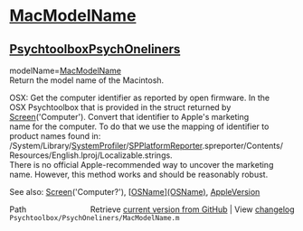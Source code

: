 # [MacModelName](MacModelName)
## [Psychtoolbox](Psychtoolbox)[PsychOneliners](PsychOneliners)

modelName=[MacModelName](MacModelName)  
Return the model name of the Macintosh.   
  
OSX: Get the computer identifier as reported by open firmware.  In the  
OSX Psychtoolbox that is provided in the struct returned by  
[Screen](Screen)('Computer'). Convert that identifier to Apple's marketing  
name for the computer.  To do that we use the mapping of identifier to  
product names found in:  
/System/Library/[SystemProfiler](SystemProfiler)/[SPPlatformReporter](SPPlatformReporter).spreporter/Contents/  
 Resources/English.lproj/Localizable.strings.    
There is no official Apple-recommended way to uncover the marketing  
name. However, this method works and should be reasonably robust.  
  
See also: [Screen](Screen)('Computer?'), [[OSName](OSName)][(OSName)]((OSName)), [AppleVersion](AppleVersion)  




<div class="code_header" style="text-align:right;">
  <span style="float:left;">Path&nbsp;&nbsp;</span> <span class="counter">Retrieve <a href=
  "https://raw.github.com/Psychtoolbox-3/Psychtoolbox-3/beta/Psychtoolbox/PsychOneliners/MacModelName.m">current version from GitHub</a> | View <a href=
  "https://github.com/Psychtoolbox-3/Psychtoolbox-3/commits/beta/Psychtoolbox/PsychOneliners/MacModelName.m">changelog</a></span>
</div>
<div class="code">
  <code>Psychtoolbox/PsychOneliners/MacModelName.m</code>
</div>

